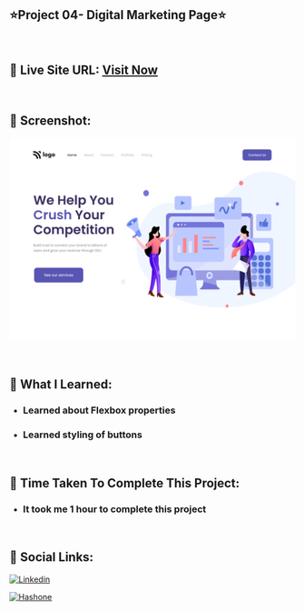 ## ⭐Project 04- Digital Marketing Page⭐

<br>

## 📌 Live Site URL: <a href="https://04digital-market.netlify.app/">**Visit Now**</a>

<br>

## 📌 Screenshot:

![project1](./assets/project4.png)

<br>

## 📌 What I Learned:

- ### Learned about Flexbox properties
- ### Learned styling of buttons

<br>

## 📌 Time Taken To Complete This Project:

- ### It took me 1 hour to complete this project

<br>

## 📌 Social Links:

[![Linkedin](https://img.shields.io/badge/LinkedIn-0077B5?style=for-the-badge&logo=linkedin&logoColor=white)](https://www.linkedin.com/in/nikhilkhetan17/)

[![Hashone](https://img.shields.io/badge/Hashnode-2962FF?style=for-the-badge&logo=hashnode&logoColor=white)](https://nikhilkhetan.hashnode.dev/)

